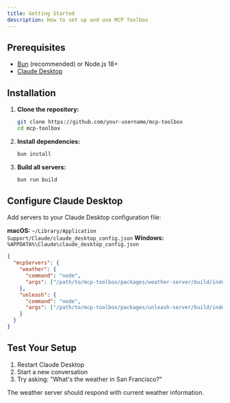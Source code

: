 ```yaml
---
title: Getting Started
description: How to set up and use MCP Toolbox
---
```


## Prerequisites

- [Bun](https://bun.sh) (recommended) or Node.js 18+
- [Claude Desktop](https://claude.ai/desktop)

## Installation

1. **Clone the repository:**
   ```bash
   git clone https://github.com/your-username/mcp-toolbox
   cd mcp-toolbox
   ```

2. **Install dependencies:**
   ```bash
   bun install
   ```

3. **Build all servers:**
   ```bash
   bun run build
   ```

## Configure Claude Desktop

Add servers to your Claude Desktop configuration file:

**macOS:** `~/Library/Application Support/Claude/claude_desktop_config.json`
**Windows:** `%APPDATA%\Claude\claude_desktop_config.json`

```json
{
  "mcpServers": {
    "weather": {
      "command": "node",
      "args": ["/path/to/mcp-toolbox/packages/weather-server/build/index.js"]
    },
    "unleash": {
      "command": "node",
      "args": ["/path/to/mcp-toolbox/packages/unleash-server/build/index.js"]
    }
  }
}
```

## Test Your Setup

1. Restart Claude Desktop
2. Start a new conversation
3. Try asking: "What's the weather in San Francisco?"

The weather server should respond with current weather information.